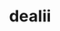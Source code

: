 ---
title: "dealii"
layout: cache
categories: [package, v0.19]
meta: {"versions": ["9.4.0"], "compilers": ["gcc@=11.1.0"], "oss": ["ubuntu20.04"], "platforms": ["linux"], "targets": ["x86_64"], "stacks": ["e4s"], "num_specs": 1, "num_specs_by_stack": {"e4s": 1}}
spec_details: [{"hash": "jus5thtjc5wb7vimo7rcz5rmbdfkjj5n", "compiler": "gcc@=11.1.0", "versions": ["9.4.0"], "os": "ubuntu20.04", "platform": "linux", "target": "x86_64", "variants": ["+adol-c", "+arborx", "+arpack", "+assimp", "build_system=cmake", "build_type=DebugRelease", "+cgal", "+cuda", "cuda_arch=80", "cxxstd=default", "~doc", "+examples", "+ginkgo", "+gmsh", "+gsl", "+hdf5", "~int64", "~ipo", "+metis", "+mpi", "+muparser", "~nanoflann", "~netcdf", "+oce", "~optflags", "+p4est", "patches=7869dfa,8a1f7b9", "+petsc", "~python", "+scalapack", "+simplex", "+slepc", "+sundials", "+symengine", "+threads", "~trilinos"], "stacks": ["e4s"], "size": "-", "tarball": "https://binaries.spack.io/releases/v0.19/build_cache/linux-ubuntu20.04-x86_64/gcc-11.1.0/dealii-9.4.0/linux-ubuntu20.04-x86_64-gcc-11.1.0-dealii-9.4.0-jus5thtjc5wb7vimo7rcz5rmbdfkjj5n.spack"}]
---